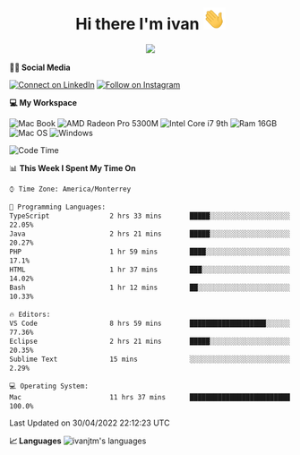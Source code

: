 <h1 align="center">Hi there I'm ivan <img src="https://raw.githubusercontent.com/ABSphreak/ABSphreak/master/gifs/Hi.gif" width="40px" /></h1>
<div align="center">
<img src="http://github-readme-streak-stats.herokuapp.com?user=ivanjtm&hide_border=true&background=00000000&border=FFFFFF00&sideNums=A8A8A8&sideLabels=A8A8A8&currStreakNum=FFC93C&dates=A8A8A8)](https://git.io/streak-stats"/>
</div>

**👦🏻 Social Media**

[![Connect on LinkedIn](https://img.shields.io/badge/LinkedIn-%230077B5.svg?&style=flat-square&logo=linkedin&logoColor=white)](https://www.linkedin.com/in/ivanjtm)
[![Follow on Instagram](https://img.shields.io/badge/Instagram-E4405F?style=flat-square&logo=instagram&logoColor=white)](https://www.instagram.com/ivanjtm)

**💻 My Workspace**

![Mac Book](https://img.shields.io/badge/Apple-MacBook_Pro_2019-999999?style=flat-square&logo=apple&logoColor=white)
![AMD Radeon Pro 5300M](https://img.shields.io/badge/AMD-Radeon_Pro_5300M-ED1C24?style=flat-square&logo=amd&logoColor=white)
![Intel Core i7 9th](https://img.shields.io/badge/Intel-Core_i7_9th-0071C5?style=flat-square&logo=intel&logoColor=white)
![Ram 16GB](https://img.shields.io/badge/RAM-16GB-230071C5?style=flat-square&logoColor=white)
![Mac OS](https://img.shields.io/badge/Mac%20OS-000000?style=flat-square&logo=apple&logoColor=white)
![Windows](https://img.shields.io/badge/Windows-0078D6?style=flat-square&logo=windows&logoColor=white)


<!--START_SECTION:waka-->
![Code Time](http://img.shields.io/badge/Code%20Time-668%20hrs%2019%20mins-blue)

📊 **This Week I Spent My Time On** 

```text
⌚︎ Time Zone: America/Monterrey

💬 Programming Languages: 
TypeScript               2 hrs 33 mins       █████░░░░░░░░░░░░░░░░░░░░   22.05% 
Java                     2 hrs 21 mins       █████░░░░░░░░░░░░░░░░░░░░   20.27% 
PHP                      1 hr 59 mins        ████░░░░░░░░░░░░░░░░░░░░░   17.1% 
HTML                     1 hr 37 mins        ███░░░░░░░░░░░░░░░░░░░░░░   14.02% 
Bash                     1 hr 12 mins        ██░░░░░░░░░░░░░░░░░░░░░░░   10.33%

🔥 Editors: 
VS Code                  8 hrs 59 mins       ███████████████████░░░░░░   77.36% 
Eclipse                  2 hrs 21 mins       █████░░░░░░░░░░░░░░░░░░░░   20.35% 
Sublime Text             15 mins             ░░░░░░░░░░░░░░░░░░░░░░░░░   2.29%

💻 Operating System: 
Mac                      11 hrs 37 mins      █████████████████████████   100.0%

```


 Last Updated on 30/04/2022 22:12:23 UTC
<!--END_SECTION:waka-->
**📈 Languages**
 ![ivanjtm's languages](https://wakatime.com/share/@ivanjtm/a32f83c6-d0c9-49a4-a5ae-d0440b950377.svg)
